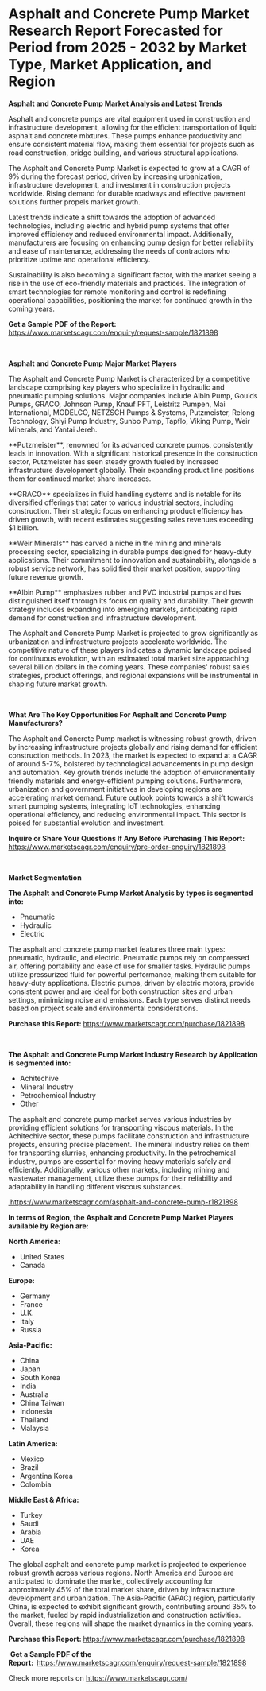 <p><h1>Asphalt and Concrete Pump Market Research Report Forecasted for Period from 2025 -  2032 by Market Type, Market Application, and Region</h1></p><p><strong>Asphalt and Concrete Pump Market Analysis and Latest Trends</strong></p>
<p><p>Asphalt and concrete pumps are vital equipment used in construction and infrastructure development, allowing for the efficient transportation of liquid asphalt and concrete mixtures. These pumps enhance productivity and ensure consistent material flow, making them essential for projects such as road construction, bridge building, and various structural applications.</p><p>The Asphalt and Concrete Pump Market is expected to grow at a CAGR of 9% during the forecast period, driven by increasing urbanization, infrastructure development, and investment in construction projects worldwide. Rising demand for durable roadways and effective pavement solutions further propels market growth. </p><p>Latest trends indicate a shift towards the adoption of advanced technologies, including electric and hybrid pump systems that offer improved efficiency and reduced environmental impact. Additionally, manufacturers are focusing on enhancing pump design for better reliability and ease of maintenance, addressing the needs of contractors who prioritize uptime and operational efficiency.</p><p>Sustainability is also becoming a significant factor, with the market seeing a rise in the use of eco-friendly materials and practices. The integration of smart technologies for remote monitoring and control is redefining operational capabilities, positioning the market for continued growth in the coming years.</p></p>
<p><strong>Get a Sample PDF of the Report:&nbsp;</strong> <a href="https://www.marketscagr.com/enquiry/request-sample/1821898?utm_campaign=3432&utm_medium=2&utm_source=Github&utm_content=ia&utm_term=12042025&utm_id=asphalt-and-concrete-pump">https://www.marketscagr.com/enquiry/request-sample/1821898</a></p>
<p>&nbsp;</p>
<p><strong>Asphalt and Concrete Pump Major Market Players</strong></p>
<p><p>The Asphalt and Concrete Pump Market is characterized by a competitive landscape comprising key players who specialize in hydraulic and pneumatic pumping solutions. Major companies include Albin Pump, Goulds Pumps, GRACO, Johnson Pump, Knauf PFT, Leistritz Pumpen, Mai International, MODELCO, NETZSCH Pumps & Systems, Putzmeister, Relong Technology, Shiyi Pump Industry, Sunbo Pump, Tapflo, Viking Pump, Weir Minerals, and Yantai Jereh.</p><p>**Putzmeister**, renowned for its advanced concrete pumps, consistently leads in innovation. With a significant historical presence in the construction sector, Putzmeister has seen steady growth fueled by increased infrastructure development globally. Their expanding product line positions them for continued market share increases.</p><p>**GRACO** specializes in fluid handling systems and is notable for its diversified offerings that cater to various industrial sectors, including construction. Their strategic focus on enhancing product efficiency has driven growth, with recent estimates suggesting sales revenues exceeding $1 billion.</p><p>**Weir Minerals** has carved a niche in the mining and minerals processing sector, specializing in durable pumps designed for heavy-duty applications. Their commitment to innovation and sustainability, alongside a robust service network, has solidified their market position, supporting future revenue growth.</p><p>**Albin Pump** emphasizes rubber and PVC industrial pumps and has distinguished itself through its focus on quality and durability. Their growth strategy includes expanding into emerging markets, anticipating rapid demand for construction and infrastructure development.</p><p>The Asphalt and Concrete Pump Market is projected to grow significantly as urbanization and infrastructure projects accelerate worldwide. The competitive nature of these players indicates a dynamic landscape poised for continuous evolution, with an estimated total market size approaching several billion dollars in the coming years. These companies' robust sales strategies, product offerings, and regional expansions will be instrumental in shaping future market growth.</p></p>
<p>&nbsp;</p>
<p><strong>What Are The Key Opportunities For Asphalt and Concrete Pump Manufacturers?</strong></p>
<p><p>The Asphalt and Concrete Pump market is witnessing robust growth, driven by increasing infrastructure projects globally and rising demand for efficient construction methods. In 2023, the market is expected to expand at a CAGR of around 5-7%, bolstered by technological advancements in pump design and automation. Key growth trends include the adoption of environmentally friendly materials and energy-efficient pumping solutions. Furthermore, urbanization and government initiatives in developing regions are accelerating market demand. Future outlook points towards a shift towards smart pumping systems, integrating IoT technologies, enhancing operational efficiency, and reducing environmental impact. This sector is poised for substantial evolution and investment.</p></p>
<p><strong>Inquire or Share Your Questions If Any Before Purchasing This Report:</strong> <a href="https://www.marketscagr.com/enquiry/pre-order-enquiry/1821898?utm_campaign=3432&utm_medium=2&utm_source=Github&utm_content=ia&utm_term=12042025&utm_id=asphalt-and-concrete-pump">https://www.marketscagr.com/enquiry/pre-order-enquiry/1821898</a></p>
<p>&nbsp;</p>
<p><strong>Market Segmentation</strong></p>
<p><strong>The Asphalt and Concrete Pump Market Analysis by types is segmented into:</strong></p>
<p><ul><li>Pneumatic</li><li>Hydraulic</li><li>Electric</li></ul></p>
<p><p>The asphalt and concrete pump market features three main types: pneumatic, hydraulic, and electric. Pneumatic pumps rely on compressed air, offering portability and ease of use for smaller tasks. Hydraulic pumps utilize pressurized fluid for powerful performance, making them suitable for heavy-duty applications. Electric pumps, driven by electric motors, provide consistent power and are ideal for both construction sites and urban settings, minimizing noise and emissions. Each type serves distinct needs based on project scale and environmental considerations.</p></p>
<p><strong>Purchase this Report:&nbsp;</strong><a href="https://www.marketscagr.com/purchase/1821898?utm_campaign=3432&utm_medium=2&utm_source=Github&utm_content=ia&utm_term=12042025&utm_id=asphalt-and-concrete-pump">https://www.marketscagr.com/purchase/1821898</a></p>
<p>&nbsp;</p>
<p><strong>The Asphalt and Concrete Pump Market Industry Research by Application is segmented into:</strong></p>
<p><ul><li>Achitechive</li><li>Mineral Industry</li><li>Petrochemical Industry</li><li>Other</li></ul></p>
<p><p>The asphalt and concrete pump market serves various industries by providing efficient solutions for transporting viscous materials. In the Achitechive sector, these pumps facilitate construction and infrastructure projects, ensuring precise placement. The mineral industry relies on them for transporting slurries, enhancing productivity. In the petrochemical industry, pumps are essential for moving heavy materials safely and efficiently. Additionally, various other markets, including mining and wastewater management, utilize these pumps for their reliability and adaptability in handling different viscous substances.</p></p>
<p><a href="https://www.marketscagr.com/asphalt-and-concrete-pump-r1821898?utm_campaign=3432&utm_medium=2&utm_source=Github&utm_content=ia&utm_term=12042025&utm_id=asphalt-and-concrete-pump">&nbsp;https://www.marketscagr.com/asphalt-and-concrete-pump-r1821898</a></p>
<p><strong>In terms of Region, the Asphalt and Concrete Pump Market Players available by Region are:</strong></p>
<p>
    <p> <strong> North America: </strong>
        <ul>
            <li>United States</li>
            <li>Canada</li>
        </ul>
        </p> 
    <p> <strong> Europe: </strong>
        <ul>
            <li>Germany</li>
            <li>France</li>
            <li>U.K.</li>
            <li>Italy</li>
            <li>Russia</li>
        </ul>
        </p> 
    <p> <strong> Asia-Pacific: </strong>
        <ul>
            <li>China</li>
            <li>Japan</li>
            <li>South Korea</li>
            <li>India</li>
            <li>Australia</li>
            <li>China Taiwan</li>
            <li>Indonesia</li>
            <li>Thailand</li>
            <li>Malaysia</li>
        </ul>
        </p> 
    <p> <strong> Latin America: </strong>
        <ul>
            <li>Mexico</li>
            <li>Brazil</li>
            <li>Argentina Korea</li>
            <li>Colombia</li>
        </ul>
        </p> 
    <p> <strong> Middle East & Africa: </strong>
        <ul>
            <li>Turkey</li>
            <li>Saudi</li>
            <li>Arabia</li>
            <li>UAE</li>
            <li>Korea</li>
        </ul>
    </p>
    </p>
<p><p>The global asphalt and concrete pump market is projected to experience robust growth across various regions. North America and Europe are anticipated to dominate the market, collectively accounting for approximately 45% of the total market share, driven by infrastructure development and urbanization. The Asia-Pacific (APAC) region, particularly China, is expected to exhibit significant growth, contributing around 35% to the market, fueled by rapid industrialization and construction activities. Overall, these regions will shape the market dynamics in the coming years.</p></p>
<p><strong>Purchase this Report: </strong><a href="https://www.marketscagr.com/purchase/1821898?utm_campaign=3432&utm_medium=2&utm_source=Github&utm_content=ia&utm_term=12042025&utm_id=asphalt-and-concrete-pump">https://www.marketscagr.com/purchase/1821898</a></p>
<p>&nbsp;<strong>Get a Sample PDF of the Report:&nbsp;&nbsp;</strong><a href="https://www.marketscagr.com/enquiry/request-sample/1821898?utm_campaign=3432&utm_medium=2&utm_source=Github&utm_content=ia&utm_term=12042025&utm_id=asphalt-and-concrete-pump">https://www.marketscagr.com/enquiry/request-sample/1821898</a></p>
<p><strong></strong></p>
<p>Check more reports on <a href="https://www.marketscagr.com/?utm_campaign=3432&utm_medium=2&utm_source=Github&utm_content=ia&utm_term=12042025&utm_id=asphalt-and-concrete-pump">https://www.marketscagr.com/</a></p>